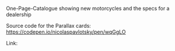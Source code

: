 One-Page-Catalogue showing new motorcycles and the specs for a dealership <br/>

Source code for the Parallax cards: https://codepen.io/nicolaspavlotsky/pen/wqGgLO

Link:
